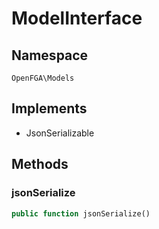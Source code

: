 # ModelInterface


## Namespace
`OpenFGA\Models`

## Implements
* JsonSerializable

## Methods
### jsonSerialize

```php
public function jsonSerialize()
```




